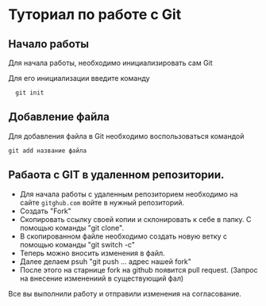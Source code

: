 # Туториал по работе с Git

## Начало работы

Для начала работы, необходимо инициализировать сам Git

Для его инициализации введите команду 

```
  git init
```

## Добавление файла

Для добавления файла в Git необходимо воспользоваться командой 

```
git add название файла
```
## Рабаота с GIT в удаленном репозитории.

- Для начала работы с удаленным репозиторием необходимо на сайте ```gitghub.com``` войте в нужный репозиторий.
- Создать "Fork"
- Скопировать ссылку своей копии и склонировать к себе в папку. С помощью команды "git clone".
- В скопированном файле необходимо создать новую ветку с помощью команды "git switch -c"
- Теперь можно вносить изменения в файл.
- Далее делаем psuh "git push ...  адрес нашей fork"
- После этого на старнице fork на github появится pull request. (Запрос на внесение изменениий в существующий фал)

Все вы выполнили работу и отправили изменения на согласование.


